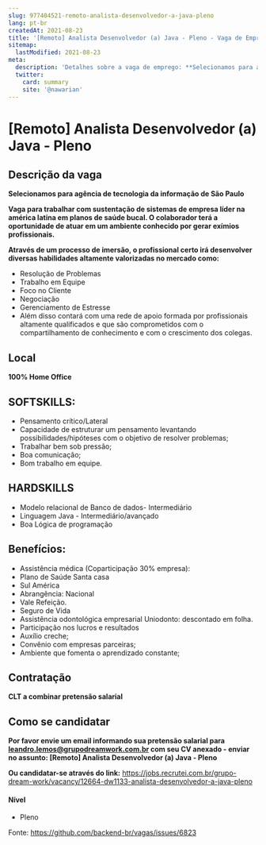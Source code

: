 ```yaml
---
slug: 977404521-remoto-analista-desenvolvedor-a-java-pleno
lang: pt-br
createdAt: 2021-08-23
title: '[Remoto] Analista Desenvolvedor (a) Java - Pleno - Vaga de Emprego'
sitemap:
  lastModified: 2021-08-23
meta:
  description: 'Detalhes sobre a vaga de emprego: **Selecionamos para agência de tecnologia da informação de São Paulo** **Vaga para trabalhar com sustentação de sistemas de empresa líder na américa latina em planos de saúde bucal. O colaborador terá a oportunidade de atuar em um ambiente conhecido por gerar exímios profissionais.** **Através de um processo de imersão, o profissional certo irá desenvolver diversas habilidades altamente valorizadas no mercado como:** - Resolução de Problemas - Trabalho em Equipe - Foco no Cliente - Negociação - Gerenciamento de Estresse - Além disso contará com uma rede de apoio formada por profissionais altamente qualificados e que são comprometidos com o compartilhamento de conhecimento e com o crescimento dos colegas.'
  twitter:
    card: summary
    site: '@nawarian'
---
```


# [Remoto] Analista Desenvolvedor (a) Java - Pleno

## Descrição da vaga

**Selecionamos para agência de tecnologia da informação de São Paulo**

**Vaga para trabalhar com sustentação de sistemas de empresa líder na américa latina em planos de saúde bucal.  O colaborador terá a oportunidade de atuar em um ambiente conhecido por gerar exímios profissionais.**

**Através de um processo de imersão, o profissional certo irá desenvolver diversas habilidades altamente valorizadas no mercado como:**

- Resolução de Problemas
- Trabalho em Equipe
- Foco no Cliente
- Negociação
- Gerenciamento de Estresse
- Além disso contará com uma rede de apoio formada por profissionais altamente qualificados e que são comprometidos com o compartilhamento de conhecimento e com o crescimento dos colegas.

## Local
**100% Home Office**

## SOFTSKILLS:

- Pensamento crítico/Lateral
- Capacidade de estruturar um pensamento levantando possibilidades/hipóteses com o objetivo de resolver problemas;
- Trabalhar bem sob pressão;
- Boa comunicação;
- Bom trabalho em equipe.

## HARDSKILLS

- Modelo relacional de Banco de dados- Intermediário
- Linguagem Java - Intermediário/avançado
- Boa Lógica de programação

## Benefícios:

- Assistência médica (Coparticipação 30% empresa):
- Plano de Saúde Santa casa
- Sul América
- Abrangência: Nacional
- Vale Refeição.
- Seguro de Vida
- Assistência odontológica empresarial Uniodonto: descontado em folha.
- Participação nos lucros e resultados
- Auxílio creche;
- Convênio com empresas parceiras;
- Ambiente que fomenta o aprendizado constante;

## Contratação

**CLT a combinar pretensão salarial**

## Como se candidatar

**Por favor envie um email informando sua pretensão salarial para leandro.lemos@grupodreamwork.com.br com seu CV anexado - enviar no assunto: [Remoto] Analista Desenvolvedor (a) Java - Pleno**

**Ou candidatar-se através do link:** https://jobs.recrutei.com.br/grupo-dream-work/vacancy/12664-dw1133-analista-desenvolvedor-a-java-pleno

#### Nível
- Pleno

Fonte: https://github.com/backend-br/vagas/issues/6823